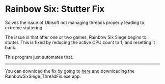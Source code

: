 # Rainbow Six: Stutter Fix
Solves the issue of Ubisoft not managing threads properly leading to extreme stuttering.

The issue is that after one or two games, Rainbow Six Siege begins to stutter. This is fixed by reducing the active CPU count to 1, and resetting it back.

This program just automates that.

---

You can download the fix by going to [here](https://github.com/Archie-osu/r6s-stutter-fix/releases/latest) and downloading the RainbowSixSiege_ThreadFix.exe app.  

